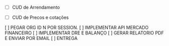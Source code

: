 
- [ ] CUD de Arrendamento
- [ ] CUD de Precos e cotações



[ ] PEGAR ORG ID N POR SESSION.
[ ] IMPLEMENTAR API MERCADO FINANCEIRO
[ ] IMPLEMENTAR DRE E BALANÇO
[ ] GERAR RELATORIO PDF E ENVIAR POR EMAIL
[ ] ENTREGA
